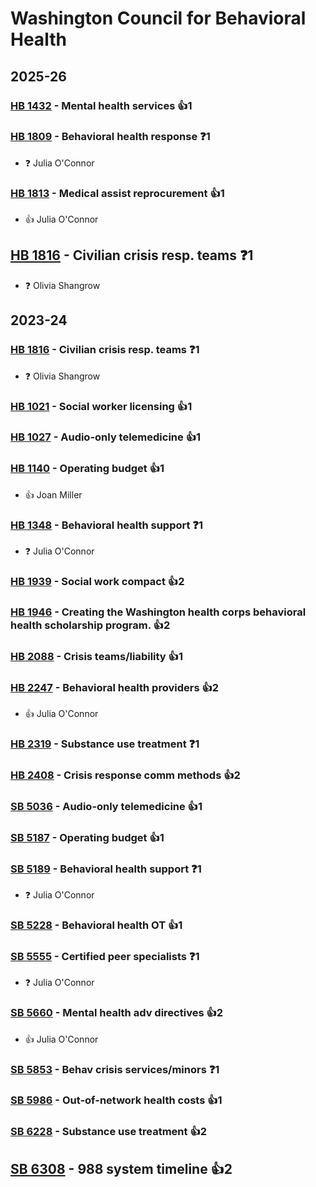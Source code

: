 # Washington Council for Behavioral Health
## 2025-26

### [HB 1432](/bill/2025-26/hb/1432/) - Mental health services 👍1  

### [HB 1809](/bill/2025-26/hb/1809/) - Behavioral health response   ❓1
* ❓ Julia O'Connor

### [HB 1813](/bill/2025-26/hb/1813/) - Medical assist reprocurement 👍1  
* 👍 Julia O'Connor

## [HB 1816](/bill/2025-26/hb/1816/) - Civilian crisis resp. teams   ❓1
* ❓ Olivia Shangrow

## 2023-24

### [HB 1816](/bill/2023-24/hb/1816/) - Civilian crisis resp. teams   ❓1
* ❓ Olivia Shangrow

### [HB 1021](/bill/2023-24/hb/1021/) - Social worker licensing 👍1  

### [HB 1027](/bill/2023-24/hb/1027/) - Audio-only telemedicine 👍1  

### [HB 1140](/bill/2023-24/hb/1140/) - Operating budget 👍1  
* 👍 Joan Miller

### [HB 1348](/bill/2023-24/hb/1348/) - Behavioral health support   ❓1
* ❓ Julia O'Connor

### [HB 1939](/bill/2023-24/hb/1939/) - Social work compact 👍2  

### [HB 1946](/bill/2023-24/hb/1946/) - Creating the Washington health corps behavioral health scholarship program. 👍2  

### [HB 2088](/bill/2023-24/hb/2088/) - Crisis teams/liability 👍1  

### [HB 2247](/bill/2023-24/hb/2247/) - Behavioral health providers 👍2  
* 👍 Julia O'Connor

### [HB 2319](/bill/2023-24/hb/2319/) - Substance use treatment   ❓1

### [HB 2408](/bill/2023-24/hb/2408/) - Crisis response comm methods 👍2  

### [SB 5036](/bill/2023-24/sb/5036/) - Audio-only telemedicine 👍1  

### [SB 5187](/bill/2023-24/sb/5187/) - Operating budget 👍1  

### [SB 5189](/bill/2023-24/sb/5189/) - Behavioral health support   ❓1
* ❓ Julia O'Connor

### [SB 5228](/bill/2023-24/sb/5228/) - Behavioral health OT 👍1  

### [SB 5555](/bill/2023-24/sb/5555/) - Certified peer specialists   ❓1
* ❓ Julia O'Connor

### [SB 5660](/bill/2023-24/sb/5660/) - Mental health adv directives 👍2  
* 👍 Julia O'Connor

### [SB 5853](/bill/2023-24/sb/5853/) - Behav crisis services/minors   ❓1

### [SB 5986](/bill/2023-24/sb/5986/) - Out-of-network health costs 👍1  

### [SB 6228](/bill/2023-24/sb/6228/) - Substance use treatment 👍2  

## [SB 6308](/bill/2023-24/sb/6308/) - 988 system timeline 👍2  
